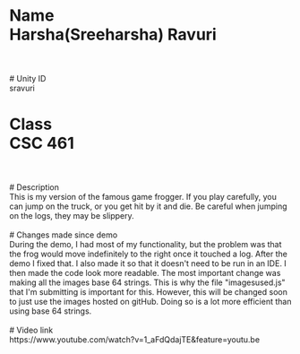 # Name<br>Harsha(Sreeharsha) Ravuri
<br>
<br>
# Unity ID<br>sravuri

# Class<br>CSC 461
<br>
<br>
# Description<br>
This is my version of the famous game frogger. If you play carefully, you can jump on the truck, or you get hit by it and die. Be careful when jumping on the logs, they may be slippery. 
<br>
<br>
# Changes made since demo
<br>
During the demo, I had most of my functionality, but the problem was that the frog would move indefinitely to the right once it touched a log. After the demo I fixed that. I also made it so that it doesn't need to be run in an IDE. I then made the code look more readable. The most important change was making all the images base 64 strings. This is why the file "imagesused.js" that I'm submitting is important for this. However, this will be changed soon to just use the images hosted on gitHub. Doing so is a lot more efficient than using base 64 strings.
<br>
<br>
# Video link
<br>
https://www.youtube.com/watch?v=1_aFdQdajTE&feature=youtu.be
<br>
